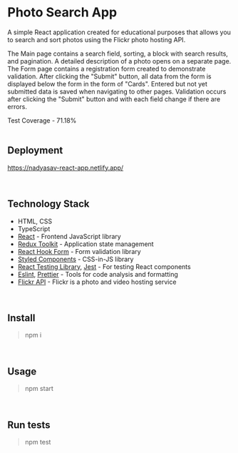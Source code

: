 # Photo Search App
A simple React application created for educational purposes that allows you to search and sort photos using the Flickr photo hosting API.  

The Main page contains a search field, sorting, a block with search results, and pagination. A detailed description of a photo opens on a separate page.  
The Form page contains a registration form created to demonstrate validation. After clicking the "Submit" button, all data from the form is displayed below the form in the form of "Cards". Entered but not yet submitted data is saved when navigating to other pages. Validation occurs after clicking the "Submit" button and with each field change if there are errors.  

Test Coverage - 71.18%  
<br/>

## Deployment
https://nadyasav-react-app.netlify.app/

<br/>

## Technology Stack
+ HTML, CSS
+ TypeScript 
+ [React](https://react.dev/) - Frontend JavaScript library
+ [Redux Toolkit](https://redux-toolkit.js.org/) - Application state management
+ [React Hook Form](https://react-hook-form.com/) - Form validation library
+ [Styled Components](https://styled-components.com/) - CSS-in-JS library
+ [React Testing Library](https://testing-library.com/), [Jest](https://jestjs.io/) - For testing React components
+ [Eslint](https://eslint.org/), [Prettier](https://prettier.io/) - Tools for code analysis and formatting
+ [Flickr API](https://www.flickr.com/services/api/) - Flickr is a photo and video hosting service

<br/>

## Install
> npm i

<br/>

## Usage
> npm start

<br/>

## Run tests
> npm test
